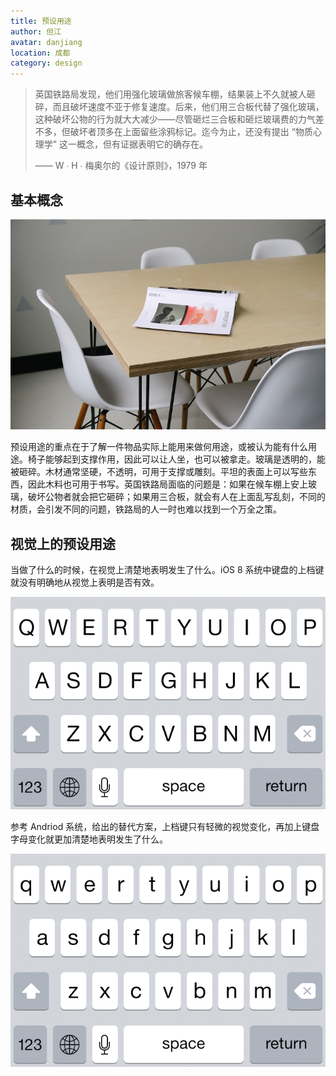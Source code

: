 ```yaml
---
title: 预设用途 
author: 但江
avatar: danjiang
location: 成都 
category: design
---
```


> 英国铁路局发现，他们用强化玻璃做旅客候车棚，结果装上不久就被人砸碎，而且破坏速度不亚于修复速度。后来，他们用三合板代替了强化玻璃，这种破坏公物的行为就大大减少——尽管砸烂三合板和砸烂玻璃费的力气差不多，但破坏者顶多在上面留些涂鸦标记。迄今为止，还没有提出 “物质心理学” 这一概念，但有证据表明它的确存在。
>
> —— W ∙ H ∙ 梅奥尔的《设计原则》，1979 年 

## 基本概念

![Chair](/images/chair.jpg)

预设用途的重点在于了解一件物品实际上能用来做何用途，或被认为能有什么用途。椅子能够起到支撑作用，因此可以让人坐，也可以被拿走。玻璃是透明的，能被砸碎。木材通常坚硬，不透明，可用于支撑或雕刻。平坦的表面上可以写些东西，因此木料也可用于书写。英国铁路局面临的问题是：如果在候车棚上安上玻璃，破坏公物者就会把它砸碎；如果用三合板，就会有人在上面乱写乱刻，不同的材质，会引发不同的问题，铁路局的人一时也难以找到一个万全之策。

## 视觉上的预设用途

当做了什么的时候，在视觉上清楚地表明发生了什么。iOS 8 系统中键盘的上档键就没有明确地从视觉上表明是否有效。

![Current iOS Keyboard Shift](/images/current-ios-keyboard-shift.gif)

参考 Andriod 系统，给出的替代方案，上档键只有轻微的视觉变化，再加上键盘字母变化就更加清楚地表明发生了什么。

![Alternative iOS Keyboard Shift](/images/alternative-ios-keyboard-shift.gif)
